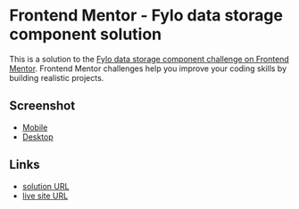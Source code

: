 # Frontend Mentor - Fylo data storage component solution

This is a solution to the [Fylo data storage component challenge on Frontend Mentor](https://www.frontendmentor.io/challenges/fylo-data-storage-component-1dZPRbV5n). Frontend Mentor challenges help you improve your coding skills by building realistic projects. 

## Screenshot

- [Mobile](images/sc-mobile.png)
- [Desktop](images/sc-desktop.png)


## Links

- [solution URL](#)
- [live site URL](#)


